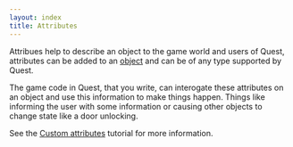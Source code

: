 ```yaml
---
layout: index
title: Attributes
---
```


Attribues help to describe an object to the game world and users of Quest, attributes can be added to an [object](types/object.html) and can be of any type supported by Quest.

The game code in Quest, that you write, can interogate these attributes on an object and use this information to make things happen. Things like informing the user with some information or causing other objects to change state like a door unlocking.

See the [Custom attributes](tutorial/custom_attributes.html) tutorial for more information.
